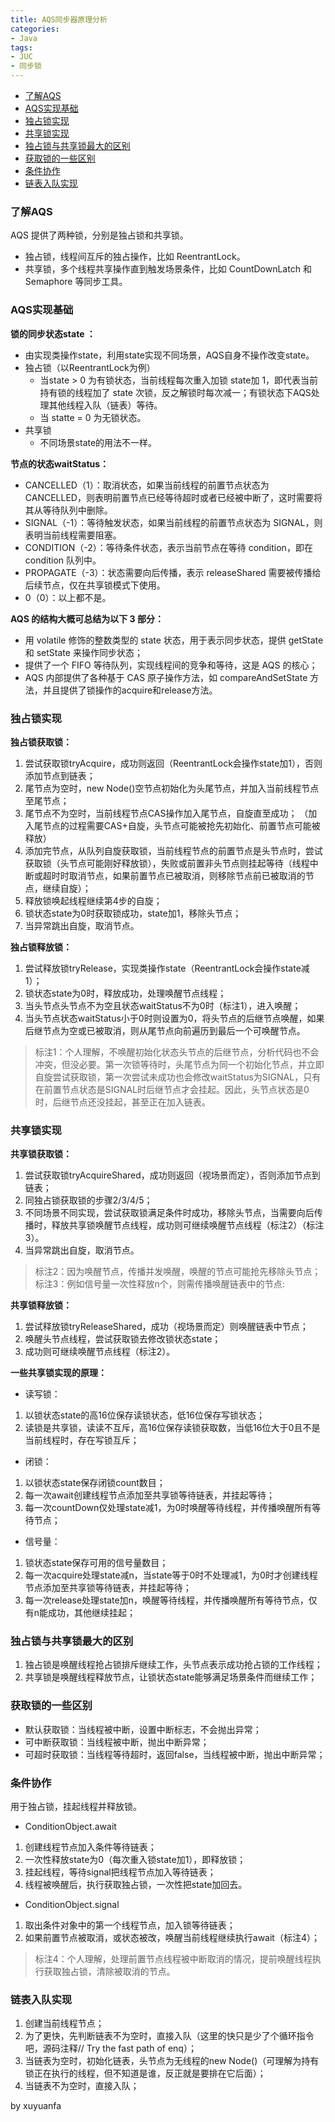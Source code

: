 ```yaml
---
title: AQS同步器原理分析
categories:
- Java
tags:
- JUC
- 同步锁
---
```







- [了解AQS](##1)
- [AQS实现基础](##2)
- [独占锁实现](##3)
- [共享锁实现](##4)
- [独占锁与共享锁最大的区别](##5)
- [获取锁的一些区别](##6)
- [条件协作](##7)
- [链表入队实现](##8)
<!--more-->



<span id="#1"></span>
### 了解AQS
AQS 提供了两种锁，分别是独占锁和共享锁。
- 独占锁，线程间互斥的独占操作，比如 ReentrantLock。
- 共享锁，多个线程共享操作直到触发场景条件，比如 CountDownLatch 和 Semaphore 等同步工具。

<span id="#2"></span>
### AQS实现基础
**锁的同步状态state ：**
- 由实现类操作state，利用state实现不同场景，AQS自身不操作改变state。
- 独占锁（以ReentrantLock为例）
    - 当state > 0 为有锁状态，当前线程每次重入加锁 state加 1，即代表当前持有锁的线程加了 state 次锁，反之解锁时每次减一；有锁状态下AQS处理其他线程入队（链表）等待。
    - 当 statte = 0 为无锁状态。
- 共享锁
    - 不同场景state的用法不一样。

**节点的状态waitStatus：**
- CANCELLED（1）：取消状态，如果当前线程的前置节点状态为 CANCELLED，则表明前置节点已经等待超时或者已经被中断了，这时需要将其从等待队列中删除。
- SIGNAL（-1）：等待触发状态，如果当前线程的前置节点状态为 SIGNAL，则表明当前线程需要阻塞。
- CONDITION（-2）：等待条件状态，表示当前节点在等待 condition，即在 condition 队列中。
- PROPAGATE（-3）：状态需要向后传播，表示 releaseShared 需要被传播给后续节点，仅在共享锁模式下使用。
- 0（0）：以上都不是。

**AQS 的结构大概可总结为以下 3 部分：**
- 用 volatile 修饰的整数类型的 state 状态，用于表示同步状态，提供 getState 和 setState 来操作同步状态；
- 提供了一个 FIFO 等待队列，实现线程间的竞争和等待，这是 AQS 的核心；
- AQS 内部提供了各种基于 CAS 原子操作方法，如 compareAndSetState 方法，并且提供了锁操作的acquire和release方法。

<span id="#3"></span>
### 独占锁实现
**独占锁获取锁：**
1. 尝试获取锁tryAcquire，成功则返回（ReentrantLock会操作state加1），否则添加节点到链表；
2. 尾节点为空时，new Node()空节点初始化为头尾节点，并加入当前线程节点至尾节点；
3. 尾节点不为空时，当前线程节点CAS操作加入尾节点，自旋直至成功；
（加入尾节点的过程需要CAS+自旋，头节点可能被抢先初始化、前置节点可能被释放）
4. 添加完节点，从队列自旋获取锁，当前线程节点的前置节点是头节点时，尝试获取锁（头节点可能刚好释放锁），失败或前置非头节点则挂起等待（线程中断或超时时取消节点，如果前置节点已被取消，则移除节点前已被取消的节点，继续自旋）；
5. 释放锁唤起线程继续第4步的自旋；
6. 锁状态state为0时获取锁成功，state加1，移除头节点；
7. 当异常跳出自旋，取消节点。

**独占锁释放锁：**
1. 尝试释放锁tryRelease，实现类操作state（ReentrantLock会操作state减1）；
2. 锁状态state为0时，释放成功，处理唤醒节点线程；
3. 当头节点头节点不为空且状态waitStatus不为0时（标注1），进入唤醒；
4. 当头节点状态waitStatus小于0时则设置为0，将头节点的后继节点唤醒，如果后继节点为空或已被取消，则从尾节点向前遍历到最后一个可唤醒节点。
> 标注1：个人理解，不唤醒初始化状态头节点的后继节点，分析代码也不会冲突，但没必要。第一次锁等待时，头尾节点为同一个初始化节点，并立即自旋尝试获取锁，第一次尝试未成功也会修改waitStatus为SIGNAL，只有在前置节点状态是SIGNAL时后继节点才会挂起。因此，头节点状态是0时，后继节点还没挂起，甚至正在加入链表。


<span id="#4"></span>
### 共享锁实现
**共享锁获取锁：**
1. 尝试获取锁tryAcquireShared，成功则返回（视场景而定），否则添加节点到链表；
2. 同独占锁获取锁的步骤2/3/4/5；
3. 不同场景不同实现，尝试获取锁满足条件时成功，移除头节点，当需要向后传播时，释放共享锁唤醒节点线程，成功则可继续唤醒节点线程（标注2）（标注3）。
4. 当异常跳出自旋，取消节点。
> 标注2：因为唤醒节点，传播并发唤醒，唤醒的节点可能抢先移除头节点；
> 标注3：例如信号量一次性释放n个，则需传播唤醒链表中的节点:

**共享锁释放锁：**
1. 尝试释放锁tryReleaseShared，成功（视场景而定）则唤醒链表中节点；
2. 唤醒头节点线程，尝试获取锁去修改锁状态state；
3. 成功则可继续唤醒节点线程（标注2）。

**一些共享锁实现的原理：**
- 读写锁：
1. 以锁状态state的高16位保存读锁状态，低16位保存写锁状态；
2. 读锁是共享锁，读读不互斥，高16位保存读锁获取数，当低16位大于0且不是当前线程时，存在写锁互斥；
- 闭锁：
1. 以锁状态state保存闭锁count数目；
2. 每一次await创建线程节点添加至共享锁等待链表，并挂起等待；
3. 每一次countDown仅处理state减1，为0时唤醒等待线程，并传播唤醒所有等待节点；
- 信号量：
1. 锁状态state保存可用的信号量数目；
2. 每一次acquire处理state减n，当state等于0时不处理减1，为0时才创建线程节点添加至共享锁等待链表，并挂起等待；
3. 每一次release处理state加n，唤醒等待线程，并传播唤醒所有等待节点，仅有n能成功，其他继续挂起；

<span id="#5"></span>
### 独占锁与共享锁最大的区别
1.  独占锁是唤醒线程抢占锁排斥继续工作，头节点表示成功抢占锁的工作线程；
2. 共享锁是唤醒线程释放节点，让锁状态state能够满足场景条件而继续工作；

<span id="#6"></span>
### 获取锁的一些区别
- 默认获取锁：当线程被中断，设置中断标志，不会抛出异常；
- 可中断获取锁：当线程被中断，抛出中断异常；
- 可超时获取锁：当线程等待超时，返回false，当线程被中断，抛出中断异常；

<span id="#7"></span>
### 条件协作
用于独占锁，挂起线程并释放锁。
- ConditionObject.await
1. 创建线程节点加入条件等待链表；
2. 一次性释放state为0（每次重入锁state加1），即释放锁；
3. 挂起线程，等待signal把线程节点加入等待链表；
4. 线程被唤醒后，执行获取独占锁，一次性把state加回去。
- ConditionObject.signal
1. 取出条件对象中的第一个线程节点，加入锁等待链表；
2. 如果前置节点被取消，或状态被改，唤醒当前线程继续执行await（标注4）；
> 标注4：个人理解，处理前置节点线程被中断取消的情况，提前唤醒线程执行获取独占锁，清除被取消的节点。

<span id="#8"></span>
### 链表入队实现
1. 创建当前线程节点；
2. 为了更快，先判断链表不为空时，直接入队（这里的快只是少了个循环指令吧，源码注释// Try the fast path of enq）；
3. 当链表为空时，初始化链表，头节点为无线程的new Node()（可理解为持有锁正在执行的线程，但不知道是谁，反正就是要排在它后面）；
4. 当链表不为空时，直接入队；






by xuyuanfa

